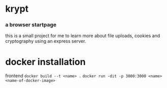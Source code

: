 # krypt
### a browser startpage

this is a small project for me to learn more about file uploads, cookies and cryptography using an express server.




# docker installation
frontend
`docker build --t <name> .`
`docker run -dit -p 3000:3000 <name> <name-of-docker-image>`
